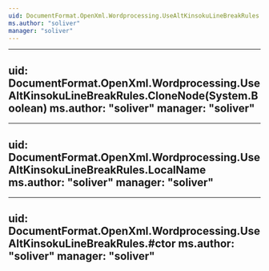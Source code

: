 ```yaml
---
uid: DocumentFormat.OpenXml.Wordprocessing.UseAltKinsokuLineBreakRules
ms.author: "soliver"
manager: "soliver"
---
```


---
uid: DocumentFormat.OpenXml.Wordprocessing.UseAltKinsokuLineBreakRules.CloneNode(System.Boolean)
ms.author: "soliver"
manager: "soliver"
---

---
uid: DocumentFormat.OpenXml.Wordprocessing.UseAltKinsokuLineBreakRules.LocalName
ms.author: "soliver"
manager: "soliver"
---

---
uid: DocumentFormat.OpenXml.Wordprocessing.UseAltKinsokuLineBreakRules.#ctor
ms.author: "soliver"
manager: "soliver"
---
